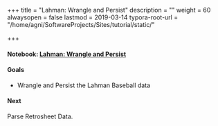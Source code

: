 +++
title = "Lahman: Wrangle and Persist"
description = ""
weight = 60
alwaysopen = false
lastmod = 2019-03-14
typora-root-url = "/home/agni/SoftwareProjects/Sites/tutorial/static/"

+++

#### Notebook: [Lahman: Wrangle and Persist](http://nbviewer.jupyter.org/github/sdiehl28/tutorial-jupyter-notebooks/blob/master/python/BB04-LahmanWranglePersist.ipynb)

#### Goals
* Wrangle and Persist the Lahman Baseball data

#### Next

Parse Retrosheet Data.
